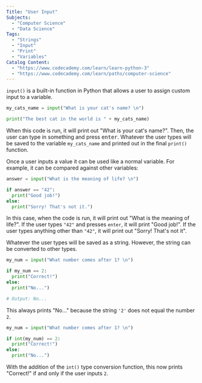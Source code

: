 ```yaml
---
Title: "User Input" 
Subjects:
  - "Computer Science"
  - "Data Science"
Tags: 
  - "Strings"
  - "Input"
  - "Print"
  - "Variables"
Catalog Content: 
  - "https://www.codecademy.com/learn/learn-python-3"
  - "https://www.codecademy.com/learn/paths/computer-science"
---
```


`input()` is a built-in function in Python that allows a user to assign custom input to a variable.

```python
my_cats_name = input("What is your cat's name? \n") 

print("The best cat in the world is " + my_cats_name)
```

When this code is run, it will print out "What is your cat's name?". Then, the user can type in something and press <kbd>enter</kbd>. Whatever the user types will be saved to the variable `my_cats_name` and printed out in the final `print()` function.

Once a user inputs a value it can be used like a normal variable. For example, it can be compared against other variables:

```python
answer = input("What is the meaning of life? \n")

if answer == "42":
  print("Good job!")
else:
  print("Sorry! That's not it.")
```

In this case, when the code is run, it will print out "What is the meaning of life?". If the user types `"42"` and presses `enter`, it will print "Good job!". If the user types anything other than `"42"`, it will print out "Sorry! That's not it".

Whatever the user types will be saved as a string. However, the string can be converted to other types.

```python
my_num = input("What number comes after 1? \n")

if my_num == 2:
  print("Correct!")
else:
  print("No...")

# Output: No...
``` 

This always prints "No..." because the string `'2'` does not equal the number `2`.

```python
my_num = input("What number comes after 1? \n")

if int(my_num) == 2:
  print("Correct!")
else:
  print("No...")
```

With the addition of the `int()` type conversion function, this now prints "Correct!" if and only if the user inputs `2`.
